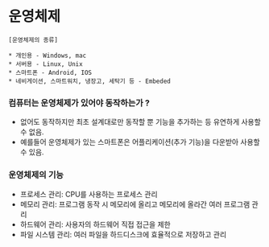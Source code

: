 # 운영체제

```
[운영체제의 종류]

* 개인용 - Windows, mac
* 서버용 - Linux, Unix
* 스마트폰 - Android, IOS
* 네비게이션, 스마트워치, 냉장고, 세탁기 등 - Embeded
```
### 컴퓨터는 운영체제가 있어야 동작하는가 ? 
 - 없어도 동작하지만 최초 설계대로만 동작할 뿐 기능을 추가하는 등 유연하게 사용할 수 없음.
 - 예를들어 운영체제가 있는 스마트폰은 어플리케이션(추가 기능)을 다운받아 사용할 수 있음.

### 운영체제의 기능
 - 프로세스 관리: CPU를 사용하는 프로세스 관리
 - 메모리 관리: 프로그램 동작 시 메모리에 올리고 메모리에 올라간 여러 프로그램 관리
 - 하드웨어 관리: 사용자의 하드웨어 직접 접근을 제한
 - 파일 시스템 관리: 여러 파일을 하드디스크에 효율적으로 저장하고 관리
